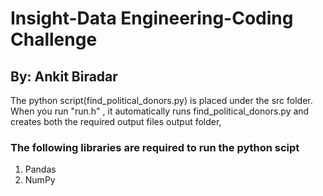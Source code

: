 # Insight-Data Engineering-Coding Challenge
## By: Ankit Biradar

The python script(find_political_donors.py) is placed under the src folder. 
When you run "run.h" , it automatically runs find_political_donors.py and creates both the required output files output folder,

### The following libraries are required to run the python scipt
1. Pandas
2. NumPy
